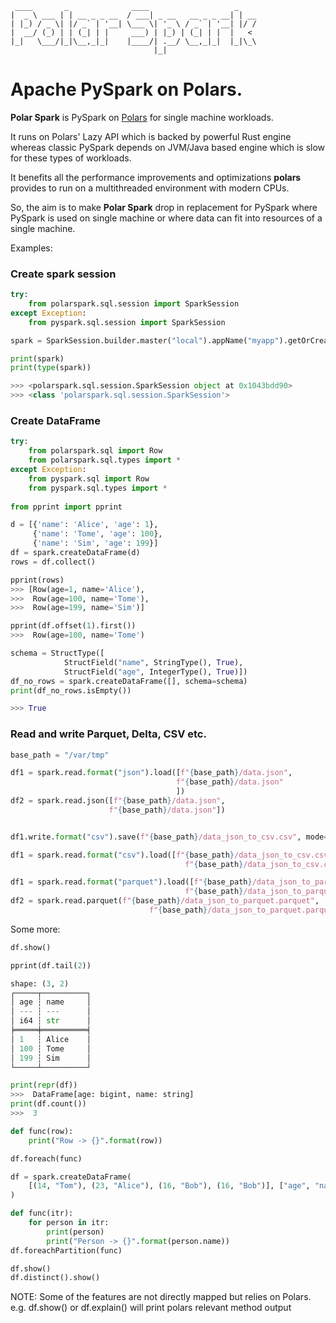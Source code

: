```
 ____       _              ____                   _    
|  _ \ ___ | | __ _ _ __  / ___| _ __   __ _ _ __| | __
| |_) / _ \| |/ _` | '__| \___ \| '_ \ / _` | '__| |/ /
|  __/ (_) | | (_| | |     ___) | |_) | (_| | |  |   < 
|_|   \___/|_|\__,_|_|    |____/| .__/ \__,_|_|  |_|\_\
                                |_|                    
```
# Apache PySpark on Polars.

**Polar Spark** is PySpark on [Polars](https://github.com/pola-rs/polars) for single machine workloads.

It runs on Polars' Lazy API which is backed by powerful Rust engine
whereas classic PySpark depends on JVM/Java based engine
which is slow for these types of workloads.

It benefits all the performance improvements and optimizations **polars** provides 
to run on a multithreaded environment with modern CPUs.

So, the aim is to make **Polar Spark** drop in replacement for PySpark
where PySpark is used on single machine or where data can fit into
resources of a single machine.

Examples:
### Create spark session
```python
try:            
    from polarspark.sql.session import SparkSession
except Exception:
    from pyspark.sql.session import SparkSession

spark = SparkSession.builder.master("local").appName("myapp").getOrCreate()

print(spark)
print(type(spark))

>>> <polarspark.sql.session.SparkSession object at 0x1043bdd90>
>>> <class 'polarspark.sql.session.SparkSession'>
```

### Create DataFrame
```python
try:
    from polarspark.sql import Row
    from polarspark.sql.types import *
except Exception:
    from pyspark.sql import Row
    from pyspark.sql.types import *
    
from pprint import pprint

d = [{'name': 'Alice', 'age': 1}, 
     {'name': 'Tome', 'age': 100}, 
     {'name': 'Sim', 'age': 199}]
df = spark.createDataFrame(d)
rows = df.collect()

pprint(rows)
>>> [Row(age=1, name='Alice'),
>>>  Row(age=100, name='Tome'),
>>>  Row(age=199, name='Sim')]

pprint(df.offset(1).first())
>>>  Row(age=100, name='Tome')

schema = StructType([
            StructField("name", StringType(), True),
            StructField("age", IntegerType(), True)])
df_no_rows = spark.createDataFrame([], schema=schema)
print(df_no_rows.isEmpty())

>>> True

```
### Read and write Parquet, Delta, CSV etc.
```python
base_path = "/var/tmp"

df1 = spark.read.format("json").load([f"{base_path}/data.json",
                                     f"{base_path}/data.json"
                                     ])
df2 = spark.read.json([f"{base_path}/data.json",
                      f"{base_path}/data.json"])


df1.write.format("csv").save(f"{base_path}/data_json_to_csv.csv", mode="overwrite")

df1 = spark.read.format("csv").load([f"{base_path}/data_json_to_csv.csv",
                                       f"{base_path}/data_json_to_csv.csv"])

df1 = spark.read.format("parquet").load([f"{base_path}/data_json_to_parquet.parquet",
                                       f"{base_path}/data_json_to_parquet.parquet"])
df2 = spark.read.parquet(f"{base_path}/data_json_to_parquet.parquet",
                               f"{base_path}/data_json_to_parquet.parquet")
```



Some more:
```python
df.show()

pprint(df.tail(2))

shape: (3, 2)
┌─────┬──────────┐
│ age ┆ name     │
│ --- ┆ ---      │
│ i64 ┆ str      │
╞═════╪══════════╡
│ 1   ┆ Alice    │
│ 100 ┆ Tome     │
│ 199 ┆ Sim      │
└─────┴──────────┘

print(repr(df))
>>>  DataFrame[age: bigint, name: string]
print(df.count())
>>>  3
```

```python
def func(row):
    print("Row -> {}".format(row))

df.foreach(func)

df = spark.createDataFrame(
    [(14, "Tom"), (23, "Alice"), (16, "Bob"), (16, "Bob")], ["age", "name"]
)

def func(itr):
    for person in itr:
        print(person)
        print("Person -> {}".format(person.name))
df.foreachPartition(func)

df.show()
df.distinct().show()
```


NOTE: Some of the features are not directly mapped but relies on Polars. 
e.g. df.show() or df.explain() will print polars relevant method output 

